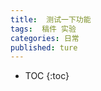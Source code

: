 ```yaml
---
title:  测试一下功能
tags:  稿件 实验
categories: 日常
published: ture
---
```


* TOC
{:toc}

<img src="https://img119.imagehaha.com/th/43900/33zl5sgpxvuc.jpg" alt="">

<img src="https://wx3.sinaimg.cn/mw1024/44f2ef1bgy1gf4rz2pdvxg20by0b94qr.gif" alt="">

<img src="https://wx2.sinaimg.cn/large/002iRMxrly1gvemx2j1v8g60a0088x6p02.gif" alt="">

<img src="https://wx3.sinaimg.cn/large/844527a1ly1gve27u3pvrg207i0dche2.gif" alt=""></img>



